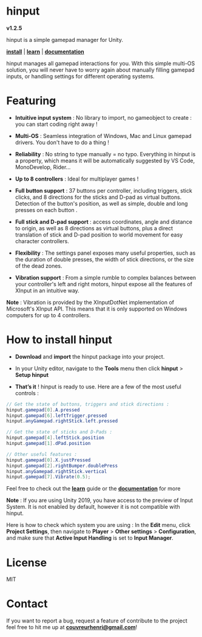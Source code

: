 # hinput
**v1.2.5**

hinput is a simple gamepad manager for Unity.

**[install](http://tiny.cc/hinput_install_v1-3-0)** | **[learn](http://tiny.cc/hinput_learn_v1-3-0)** | **[documentation](http://tiny.cc/hinput_doc_v1-3-0)** 

hinput manages all gamepad interactions for you. With this simple multi-OS solution, you will never have to worry again about manually filling gamepad inputs, or handling settings for different operating systems. 

# Featuring

- **Intuitive input system** : No library to import, no gameobject to create : you can start coding right away !

- **Multi-OS** : Seamless integration of Windows, Mac and Linux gamepad drivers. You don't have to do a thing !

- **Reliability** : No string to type manually = no typo. Everything in hinput is a property, which means it will be automatically suggested by VS Code, MonoDevelop, Rider...

- **Up to 8 controllers** : Ideal for multiplayer games !

- **Full button support** : 37 buttons per controller, including triggers, stick clicks, and 8 directions for the sticks and D-pad as virtual buttons. Detection of the button's position, as well as simple, double and long presses on each button .

- **Full stick and D-pad support** : access coordinates, angle and distance to origin, as well as 8 directions as virtual buttons, plus a direct translation of stick and D-pad position to world movement for easy character controllers.

- **Flexibility** : The settings panel exposes many useful properties, such as the duration of double presses, the width of stick directions, or the size of the dead zones.

- **Vibration support** : From a simple rumble to complex balances between your controller's left and right motors, hinput expose all the features of XInput in an intuitive way. 

**Note** : Vibration is provided by the XInputDotNet implementation of Microsoft's XInput API. This means that it is only supported on Windows computers for up to 4 controllers. 

# How to install hinput

- **Download** and **import** the hinput package into your project.

- In your Unity editor, navigate to the **Tools** menu then click **hinput** > **Setup hinput**

- **That’s it** ! hinput is ready to use. Here are a few of the most useful controls :

```csharp
// Get the state of buttons, triggers and stick directions :
hinput.gamepad[0].A.pressed
hinput.gamepad[6].leftTrigger.pressed
hinput.anyGamepad.rightStick.left.pressed

// Get the state of sticks and D-Pads :
hinput.gamepad[4].leftStick.position
hinput.gamepad[1].dPad.position

// Other useful features :
hinput.gamepad[0].X.justPressed
hinput.gamepad[2].rightBumper.doublePress
hinput.anyGamepad.rightStick.vertical
hinput.gamepad[7].Vibrate(0.5);
```

Feel free to check out the **[learn](http://tiny.cc/hinput_learn)** guide or the **[documentation](http://tiny.cc/hinput_documentation)** for more


**Note** : If you are using Unity 2019, you have access to the preview of Input System. It is not enabled by default, however it is not compatible with hinput.

Here is how to check which system you are using : In the **Edit** menu, click **Project Settings**, then navigate to **Player** > **Other settings** > **Configuration**, and make sure that **Active Input Handling** is set to **Input Manager**.

# License

MIT

# Contact

If you want to report a bug, request a feature of contribute to the project feel free to hit me up at **[couvreurhenri@gmail.com](mailto:couvreurhenri@gmail.com)**!
